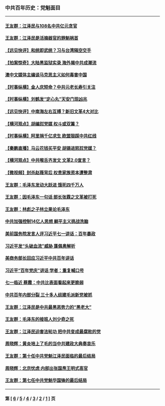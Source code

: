 ### 中共百年历史：党魁面目
---
#### [王友群：江泽民与108名中共亿元贪官](../../pages/nf1176107/n13352358.md?11210430) 
#### [王友群：江泽民是活摘器官的罪魁祸首](../../pages/nf1176107/n13336903.md?11210430) 
#### [【远见快评】和统即武统？习与台湾隔空交手](../../pages/nf1176107/n13297739.md?11210430) 
#### [【拍案惊奇】大陆黑监狱实录 海外揭中共成潮流](../../pages/nf1176107/n13288853.md?11210430) 
#### [澳中文媒体主编谈马克思主义如何毒害中国](../../pages/nf1176107/n13257387.md?11210430) 
#### [【时事纵横】金人庆短命？中共元老长寿引关注](../../pages/nf1176107/n13217934.md?11210430) 
#### [【时事纵横】刘鹤发“定心丸”天安门现凶兆](../../pages/nf1176107/n13215416.md?11210430) 
#### [【远见快评】中南海左右互搏？新旧文革4大对比](../../pages/nf1176107/n13214745.md?11210430) 
#### [【横河观点】胡编怼党媒 权斗或双簧？](../../pages/nf1176107/n13210864.md?11210430) 
#### [【时事纵横】阿里捐千亿求生 欧盟狠踩中共红线](../../pages/nf1176107/n13206431.md?11210430) 
#### [【秦鹏直播】马云花钱买平安 胡锡进怒怼党媒？](../../pages/nf1176107/n13206392.md?11210430) 
#### [【横河观点】中共喉舌齐发文 文革2.0宣言？](../../pages/nf1176107/n13201248.md?11210430) 
#### [【微视频】封杀赵薇背后 权贵家族资本遭整肃](../../pages/nf1176107/n13197798.md?11210430) 
#### [王友群：毛泽东发动大跃进 饿死四千万人](../../pages/nf1176107/n13177158.md?11210430) 
#### [王友群：因毛泽东一句话 部长张霖之文革被打死](../../pages/nf1176107/n13161711.md?11210430) 
#### [王友群：林彪之子林立果论毛泽东](../../pages/nf1176107/n13128622.md?11210430) 
#### [中共加强控制14亿人思想 躺平主义挑战洗脑](../../pages/nf1176107/n13094299.md?11210430) 
#### [美前国务院发言人评习近平七一讲话：百年暴政](../../pages/nf1176107/n13066986.md?11210430) 
#### [习近平发“头破血流”威胁 蓬佩奥解析](../../pages/nf1176107/n13063604.md?11210430) 
#### [美商务部长回应习近平中共百年讲话](../../pages/nf1176107/n13062903.md?11210430) 
#### [习近平“百年党庆”讲话 学者：重复喊口号](../../pages/nf1176107/n13061411.md?11210430) 
#### [七一临近 蔡霞：中共比表面看起来更脆弱](../../pages/nf1176107/n13056418.md?11210430) 
#### [中共百年内部分裂 三十多人组建毛派新党被抓](../../pages/nf1176107/n13044023.md?11210430) 
#### [王友群：江泽民是中共最黑恶势力的“黑老大”](../../pages/nf1176107/n13022180.md?11210430) 
#### [王友群：毛泽东的接班人刘少奇之死](../../pages/nf1176107/n12991772.md?11210430) 
#### [王友群：江泽民迫害法轮功 把中共变成最腐败的党](../../pages/nf1176107/n12947347.md?11210430) 
#### [周晓辉：黄炎培上了毛的当中共建政大典奏哀乐](../../pages/nf1176107/n12942780.md?11210430) 
#### [王友群：第十任中共党魁江泽民面临的最后结局](../../pages/nf1176107/n12933748.md?11210430) 
#### [周晓辉：北京忧虑 内部出张国焘王明式高官](../../pages/nf1176107/n12931709.md?11210430) 
#### [王友群：第七任中共党魁华国锋的最后结局](../../pages/nf1176107/n12918457.md?11210430) 

---
#### 第 [ [6](./6.md?11210430) / [5](./5.md?11210430) / [4](./4.md?11210430) / [3](./3.md?11210430) / [2](./2.md?11210430) / [1](./1.md?11210430) ] 页
